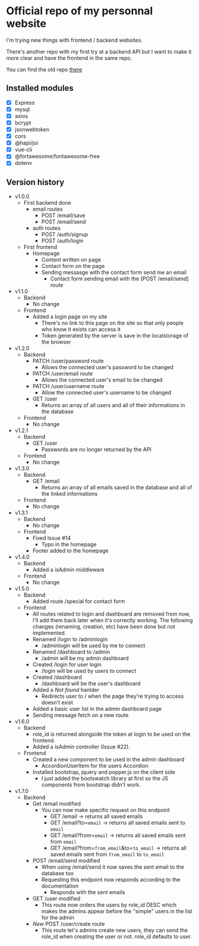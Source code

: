 # Official repo of my personnal website

I'm trying new things with frontend / backend websites.

There's another repo with my first try at a backend API but I want to make it more clear and have the frontend in the same repo.

You can find the old repo [there](https://github.com/Laendrun/laendrun_api)

## Installed modules 

- [x] Express
- [x] mysql
- [x] axios
- [x] bcrypt
- [x] jsonwebtoken
- [x] cors
- [x] @hapi/joi
- [x] vue-cli
- [x] @fortawesome/fontawesome-free
- [x] dotenv

## Version history

- v1.0.0
    - First backend done
        - email routes
            - POST /email/save
            - POST /email/send
        - auth routes
            - POST /auth/signup
            - POST /auth/login
    - First frontend
        - Homepage
            - Content written on page
            - Contact form on the page
            - Sending messasge with the contact form send me an email
                - Contact form sending email with the [POST /email/send] route
- v1.1.0
    - Backend
        - No change
    - Frontend
        - Added a login page on my site
            - There's no link to this page on the site so that only people who know it exists can access it
            - Token generated by the server is save in the localstorage of the browser
- v1.2.0
    - Backend
        - PATCH /user/password route
            - Allows the connected user's password to be changed
        - PATCH /user/email route
            - Allows the connected user's email to be changed
        - PATCH /user/username route
            - Allow the connected user's username to be changed
        - GET /user
            - Returns an array of all users and all of their informations in the database
    - Frontend
        - No change
- v1.2.1
    - Backend
        - GET /user
            - Passwords are no longer returned by the API
    - Frontend
        - No change
- v1.3.0
    - Backend
        - GET /email
            - Returns an array of all emails saved in the database and all of the linked informations
    - Frontend
        - No change
- v1.3.1
    - Backend
        - No change
    - Frontend 
        - Fixed Issue #14
            - Typo in the homepage 
        - Footer added to the homepage
- v1.4.0
    - Backend
        - Added a isAdmin middleware
    - Frontend
        - No change
- v1.5.0
    - Backend
        - Added route /special for contact form
    - Frontend
        - All routes related to login and dashboard are removed from now, I'll add them back later when it's correctly working. The following changes (renaming, creation, etc) have been done but not implemented.
        - Renamed /login to /adminlogin
            - /adminlogin will be used by me to connect
        - Renamed /dashboard to /admin
            - /admin will be my admin dashboard
        - Created /login for user login
            - /login will be used by users to connect
        - Created /dashboard
            - /dashboard will be the user's dashboard
        - Added a _Not found_ hanlder
            - Redirects user to / when the page they're trying to access doesn't exist
        - Added a basic user list in the admin dashboard page
        - Sending message fetch on a new route
- v1.6.0
    - Backend
        - role_id is returned alongside the token at login to be used on the frontend.
        - Added a isAdmin controller (Issue #22).
    - Frontend
        - Created a new component to be used in the admin dashboard
            - AccordionUserItem for the users Accordion
        - Installed bootstrap, jquery and popper.js on the client side
            - I just added the bootswatch library at first so the JS components from bootstrap didn't work.
- v1.7.0
    - Backend
        - Get /email modified
            - You can now make specific request on this endpoint
                - GET /email -> returns all saved emails
                - GET /email?to=```email``` -> returns all saved emails sent to ```email```
                - GET /email?from=```email``` -> returns all saved emails sent from ```email```
                - GET /email?from=```from_email```&to=```to_email``` -> returns all saved emails sent from ```from_email``` to ```to_email```
        - POST /email/send modified
            - When using /email/send it now saves the sent email to the database too
            - Requesting this endpoint now responds according to the documentation
                - Responds with the sent emails
        - GET /user modified
            - This route now orders the users by role_id DESC which makes the admins appear before the "simple" users in the list for the admin
        - *New* POST /user/create route
            - This route let's admins create new users, they can send the role_id when creating the user or not. role_id defaults to user.